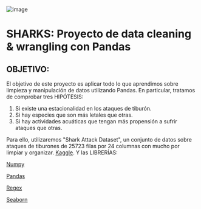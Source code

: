 ![image](https://user-images.githubusercontent.com/86317461/130485714-e6ea3403-bfd8-4389-be64-32c8a8708bef.png)

# SHARKS: Proyecto de data cleaning & wrangling con Pandas


## OBJETIVO:

El objetivo de este proyecto es aplicar todo lo que aprendimos sobre limpieza y manipulación de datos utilizando Pandas. En particular, tratamos de comprobar tres HIPÓTESIS:

1. Si existe una estacionalidad en los ataques de tiburón.
2. Si hay especies que son más letales que otras.
3. Si hay actividades acuáticas que tengan más propensión a sufrir ataques que otras.

Para ello, utilizaremos "Shark Attack Dataset", un conjunto de datos sobre ataques de tiburones de 25723 filas por 24 columnas con mucho por limpiar y organizar.
[Kaggle](https://www.kaggle.com/felipeesc/shark-attack-dataset). Y las LIBRERÍAS:

[Numpy](https://numpy.org/doc/) 

[Pandas](https://pandas.pydata.org/docs) 

[Regex](https://docs.python.org/3/library/re.html)

[Seaborn](https://seaborn.pydata.org/) 
